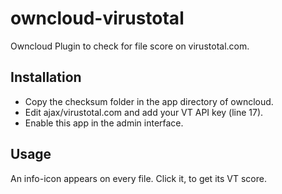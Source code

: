 owncloud-virustotal
===================

Owncloud Plugin to check for file score on virustotal.com.


Installation
------------

- Copy the checksum folder in the app directory of owncloud.
- Edit ajax/virustotal.com and add your VT API key (line 17).
- Enable this app in the admin interface.


Usage
-----

An info-icon appears on every file. Click it, to get its VT score.

